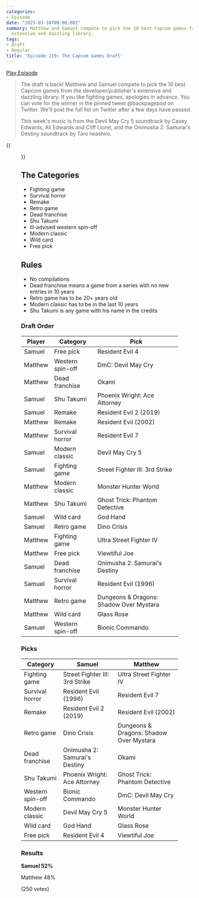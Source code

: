 ```yaml
---
categories:
- Episode
date: "2023-03-10T09:00:00Z"
summary: Matthew and Samuel compete to pick the 10 best Capcom games from the developer/publisher's
  extensive and dazzling library.
tags:
- Draft
- Regular
title: 'Episode 119: The Capcom Games Draft'
---
```


[Play Episode](https://www.patreon.com/posts/episode-119-79755714)
> The draft is back! Matthew and Samuel compete to pick the 10 best Capcom games from the developer/publisher's extensive and dazzling library. If you like fighting games, apologies in advance. You can vote for the winner in the pinned tweet @backpagepod on Twitter. We'll post the full list on Twitter after a few days have passed.
>
> This week's music is from the Devil May Cry 5 soundtrack by Casey Edwards, Ali Edwards and Cliff Lloret, and the Onimusha 2: Samurai's Destiny soundtrack by Taro Iwashiro.

{{<figure 
    src="/assets/images/driving-mr-pesto.png" 
    caption="Image credit: Naeslyn" 
    alt="Driving Mr Pesto">}}

## The Categories
- Fighting game
- Survival horror
- Remake
- Retro game
- Dead franchise
- Shu Takumi
- Ill-advised western spin-off
- Modern classic
- Wild card
- Free pick

## Rules
- No compilations
- Dead franchise means a game from a series with no new entries in 10 years
- Retro game has to be 20+ years old
- Modern classic has to be in the last 10 years
- Shu Takumi is any game with his name in the credits

### Draft Order

| Player      | Category         | Pick                                    |
|-------------|------------------|-----------------------------------------|
| Samuel      | Free pick        | Resident Evil 4                         |
| Matthew     | Western spin-off | DmC: Devil May Cry                      |
| Matthew     | Dead franchise   | Okami                                   |
| Samuel      | Shu Takumi       | Phoenix Wright: Ace Attorney            |
| Samuel      | Remake           | Resident Evil 2 (2019)                  |
| Matthew     | Remake           | Resident Evil (2002)                    |
| Matthew     | Survival horror  | Resident Evil 7                         |
| Samuel      | Modern classic   | Devil May Cry 5                         |
| Samuel      | Fighting game    | Street Fighter III: 3rd Strike          |
| Matthew     | Modern classic   | Monster Hunter World                    |
| Matthew     | Shu Takumi       | Ghost Trick: Phantom Detective          |
| Samuel      | Wild card        | God Hand                                |
| Samuel      | Retro game       | Dino Crisis                             |
| Matthew     | Fighting game    | Ultra Street Fighter IV                 |
| Matthew     | Free pick        | Viewtiful Joe                           |
| Samuel      | Dead franchise   | Onimusha 2: Samurai's Destiny           |
| Samuel      | Survival horror  | Resident Evil (1996)                    |
| Matthew     | Retro game       | Dungeons & Dragons: Shadow Over Mystara |
| Matthew     | Wild card        | Glass Rose                              |
| Samuel      | Western spin-off | Bionic Commando                         |

### Picks

| Category         | Samuel                         | Matthew                                 |
|------------------|--------------------------------|-----------------------------------------|
| Fighting game    | Street Fighter III: 3rd Strike | Ultra Street Fighter IV                 |
| Survival horror  | Resident Evil (1996)           | Resident Evil 7                         |
| Remake           | Resident Evil 2 (2019)         | Resident Evil (2002)                    |
| Retro game       | Dino Crisis                    | Dungeons & Dragons: Shadow Over Mystara |
| Dead franchise   | Onimusha 2: Samurai's Destiny  | Okami                                   |
| Shu Takumi       | Phoenix Wright: Ace Attorney   | Ghost Trick: Phantom Detective          |
| Western spin-off | Bionic Commando                | DmC: Devil May Cry                      |
| Modern classic   | Devil May Cry 5                | Monster Hunter World                    |
| Wild card        | God Hand                       | Glass Rose                              |
| Free pick        | Resident Evil 4                | Viewtiful Joe                           |

### Results

**Samuel 52%**

Matthew 48%

(250 votes)

